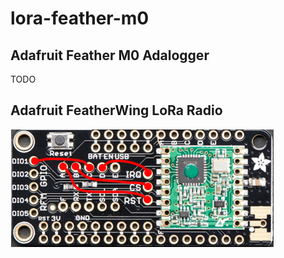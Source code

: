 # lora-feather-m0

## Adafruit Feather M0 Adalogger

TODO

## Adafruit FeatherWing LoRa Radio

![featherwing-lora-radio](https://github.com/trohrer/lora-feather-m0/blob/master/img/featherwing-lora-radio.png)

